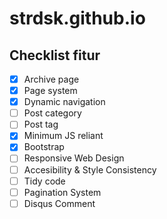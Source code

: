 # strdsk.github.io

## Checklist fitur
  - [x] Archive page
  - [x] Page system
  - [x] Dynamic navigation
  - [ ] Post category
  - [ ] Post tag
  - [x] Minimum JS reliant
  - [x] Bootstrap
  - [ ] Responsive Web Design
  - [ ] Accesibility & Style Consistency
  - [ ] Tidy code
  - [ ] Pagination System
  - [ ] Disqus Comment

